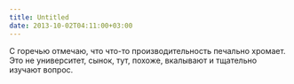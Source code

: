```yaml
---
title: Untitled
date: 2013-10-02T04:11:00+03:00
---
```


С горечью отмечаю, что что-то производительность печально хромает. Это не университет, сынок, тут, похоже, вкалывают и тщательно изучают вопрос.
